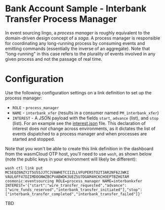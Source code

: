# Bank Account Sample - Interbank Transfer Process Manager
In event sourcing lingo, a _process manager_ is roughly equivalent to the domain-driven design concept of a _saga_. A process manager is responsible for coordinating any long-running process by consuming events and emitting commands (essentially the inverse of an aggregate). Note that "long-running" in this case refers to the plurality of events involved in any given process and not the passage of real time.

# Configuration
Use the following configuration settings on a link definition to set up the process manager:
* `ROLE` - `process_manager`
* `NAME` - `interbank_xfer` (results in a consumer named `PM_interbank_xfer`)
* `INTEREST` - A JSON payload with the fields `start`, `advance` (list), and `stop` (list). For an example see the [interest.json](./interest.json) file. This declaration of interest does _not_ change across environments, as it dictates the list of events dispatched to a process manager and when processes are started and stopped.

Note that you won't be able to create this link definition in the dashboard from the wasmCloud OTP host, you'll need to use `wash`, as shown below (note the public keys in your environment will likely be different):

```
wash ctl link put MC5EQZ6NZY2T5US5JJTCJVAWHETCIIZLLVFUPERSTO2T3AR2NF62JWKI VAUL6FF47DZIMDOGNWZBCPVABWDK3UEZ5U7DGAM4HCKCHOEPTBZHGTAM cosmonic:eventsourcing ROLE=process_manager NAME=interbankxfer INTEREST='{"start":"wire_transfer_requested","advance":["wire_funds_reserved","interbank_transfer_initiated"],"stop":["interbank_transfer_completed","interbank_transfer_failed"]}'
```

TBD